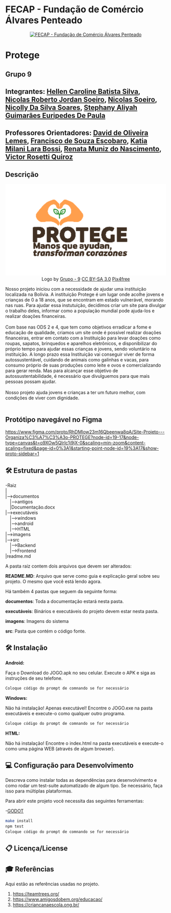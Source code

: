 # FECAP - Fundação de Comércio Álvares Penteado

<p align="center">
<a href= "https://www.fecap.br/"><img src="https://encrypted-tbn0.gstatic.com/images?q=tbn:ANd9GcRhZPrRa89Kma0ZZogxm0pi-tCn_TLKeHGVxywp-LXAFGR3B1DPouAJYHgKZGV0XTEf4AE&usqp=CAU" alt="FECAP - Fundação de Comércio Álvares Penteado" border="0"></a>
</p>

# Protege

## Grupo 9

## Integrantes: <a href="https://www.linkedin.com/in/hellen-silva-87611b1b5">Hellen Caroline Batista Silva</a>, <a href="https://www.linkedin.com/in/nicolas-morales-ti/">Nicolas Roberto Jordan Soeiro</a>, <a href="https://github.com/2024-2-MCC2/Projeto9">Nicolas Soeiro</a>, <a href="https://www.linkedin.com/in/nicolly-silva-soares-10b627171">Nicolly Da Silva Soares</a>, <a href="https://www.linkedin.com/in/stephany-aliyah-4a2589321">Stephany Aliyah Guimarães Euripedes De Paula</a>

## Professores Orientadores: <a href="https://github.com/2024-2-MCC2/Projeto9">David de Oliveira Lemes</a>, <a href="https://github.com/2024-2-MCC2/Projeto9">Francisco de Souza Escobaro</a>, <a href="https://github.com/2024-2-MCC2/Projeto9">Katia Milani Lara Bossi</a>, <a href="https://github.com/2024-2-MCC2/Projeto9">Renata Muniz do Nascimento</a>, <a href="https://github.com/2024-2-MCC2/Projeto9">Victor Rosetti Quiroz</a>

## Descrição

<p align="center">
<img src="https://github.com/2024-2-MCC2/Projeto9/blob/3f2461dfe65e19645bf46b8a92eaeb6901b1f647/imagens/Logo%20Protege.png" alt="Logo Protege" border="0">
  Logo by <a href="http://www.nyphotographic.com/">Grupo - 9</a> <a rel="license" href="https://creativecommons.org/licenses/by-sa/3.0/">CC BY-SA 3.0</a> <a href="http://pix4free.org/">Pix4free</a>
</p>

Nosso projeto iniciou com a necessidade de ajudar uma instituição localizada na Bolívia. A instituição Protege é um lugar onde acolhe jovens e crianças de 0 a 18 anos, que se encontram em estado vulnerável, morando nas ruas. Para ajudar essa instutuição, decidimos criar um site para divulgar o trabalho deles, informar como a população mundial pode ajuda-los e realizar doações financeiras.
<br><br>
Com base nas ODS 2 e 4, que tem como objetivos erradicar a fome e educação de qualidade, criamos um site onde é possível realizar doações financeiras, entrar em contato com a Instituição para levar doações como roupas, sapatos, brinquedos e aparelhos eletrônicos, e disponibilizar do próprio tempo para ajudar essas crianças e jovens, sendo voluntário na instituição. A longo prazo essa Instituição vai conseguir viver de forma autossustentável, cuidando de animais como galinhas e vacas, para consumo próprio de suas produções como leite e ovos e comercializando para gerar renda. Mas para alcançar esse objetivo de autossustentabilidade, é necessário que divulguemos para que mais pessoas possam ajudar. 
<br><br>
Nosso projeto ajuda jovens e crianças a ter um futuro melhor, com condições de viver com dignidade.
<br><br>

## Protótipo navegável no Figma
<https://www.figma.com/proto/RhDMlow23m16Qbeenwa8qA/Site-Projeto---Organiza%C3%A7%C3%A3o-PROTEGE?node-id=19-17&node-type=canvas&t=o9XOw5QIrIc1j9jX-0&scaling=min-zoom&content-scaling=fixed&page-id=0%3A1&starting-point-node-id=19%3A17&show-proto-sidebar=1>

## 🛠 Estrutura de pastas

-Raiz<br>
|<br>
|-->documentos<br>
  &emsp;|-->antigos<br>
  &emsp;|Documentação.docx<br>
|-->executáveis<br>
  &emsp;|-->windows<br>
  &emsp;|-->android<br>
  &emsp;|-->HTML<br>
|-->imagens<br>
|-->src<br>
  &emsp;|-->Backend<br>
  &emsp;|-->Frontend<br>
|readme.md<br>

A pasta raiz contem dois arquivos que devem ser alterados:

<b>README.MD</b>: Arquivo que serve como guia e explicação geral sobre seu projeto. O mesmo que você está lendo agora.

Há também 4 pastas que seguem da seguinte forma:

<b>documentos</b>: Toda a documentação estará nesta pasta.

<b>executáveis</b>: Binários e executáveis do projeto devem estar nesta pasta.

<b>imagens</b>: Imagens do sistema

<b>src</b>: Pasta que contém o código fonte.

## 🛠 Instalação

<b>Android:</b>

Faça o Download do JOGO.apk no seu celular.
Execute o APK e siga as instruções de seu telefone.

```sh
Coloque código do prompt de comnando se for necessário
```

<b>Windows:</b>

Não há instalação! Apenas executável!
Encontre o JOGO.exe na pasta executáveis e execute-o como qualquer outro programa.

```sh
Coloque código do prompt de comnando se for necessário
```

<b>HTML:</b>

Não há instalação!
Encontre o index.html na pasta executáveis e execute-o como uma página WEB (através de algum browser).

## 💻 Configuração para Desenvolvimento

Descreva como instalar todas as dependências para desenvolvimento e como rodar um test-suite automatizado de algum tipo. Se necessário, faça isso para múltiplas plataformas.

Para abrir este projeto você necessita das seguintes ferramentas:

-<a href="https://godotengine.org/download">GODOT</a>

```sh
make install
npm test
Coloque código do prompt de comnando se for necessário
```

## 📋 Licença/License


## 🎓 Referências

Aqui estão as referências usadas no projeto.

1. <https://teamtrees.org/>
2. <https://www.amigosdobem.org/educacao/>
3. <https://criancanaescola.ong.br/>

